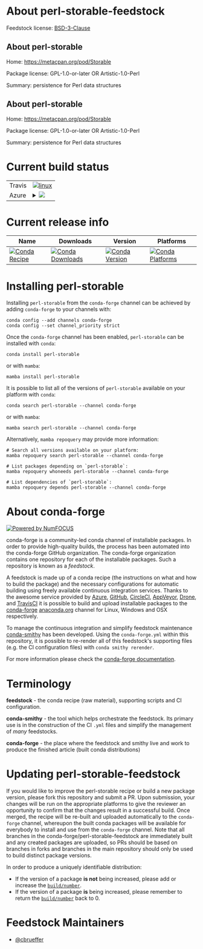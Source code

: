 About perl-storable-feedstock
=============================

Feedstock license: [BSD-3-Clause](https://github.com/conda-forge/perl-storable-feedstock/blob/main/LICENSE.txt)


About perl-storable
-------------------

Home: https://metacpan.org/pod/Storable

Package license: GPL-1.0-or-later OR Artistic-1.0-Perl

Summary: persistence for Perl data structures

About perl-storable
-------------------

Home: https://metacpan.org/pod/Storable

Package license: GPL-1.0-or-later OR Artistic-1.0-Perl

Summary: persistence for Perl data structures

Current build status
====================


<table><tr>
    <td>Travis</td>
    <td>
      <a href="https://app.travis-ci.com/conda-forge/perl-storable-feedstock">
        <img alt="linux" src="https://img.shields.io/travis/com/conda-forge/perl-storable-feedstock/main.svg?label=Linux">
      </a>
    </td>
  </tr>
    
  <tr>
    <td>Azure</td>
    <td>
      <details>
        <summary>
          <a href="https://dev.azure.com/conda-forge/feedstock-builds/_build/latest?definitionId=16987&branchName=main">
            <img src="https://dev.azure.com/conda-forge/feedstock-builds/_apis/build/status/perl-storable-feedstock?branchName=main">
          </a>
        </summary>
        <table>
          <thead><tr><th>Variant</th><th>Status</th></tr></thead>
          <tbody><tr>
              <td>linux_64</td>
              <td>
                <a href="https://dev.azure.com/conda-forge/feedstock-builds/_build/latest?definitionId=16987&branchName=main">
                  <img src="https://dev.azure.com/conda-forge/feedstock-builds/_apis/build/status/perl-storable-feedstock?branchName=main&jobName=linux&configuration=linux%20linux_64_" alt="variant">
                </a>
              </td>
            </tr><tr>
              <td>linux_aarch64</td>
              <td>
                <a href="https://dev.azure.com/conda-forge/feedstock-builds/_build/latest?definitionId=16987&branchName=main">
                  <img src="https://dev.azure.com/conda-forge/feedstock-builds/_apis/build/status/perl-storable-feedstock?branchName=main&jobName=linux&configuration=linux%20linux_aarch64_" alt="variant">
                </a>
              </td>
            </tr><tr>
              <td>osx_64</td>
              <td>
                <a href="https://dev.azure.com/conda-forge/feedstock-builds/_build/latest?definitionId=16987&branchName=main">
                  <img src="https://dev.azure.com/conda-forge/feedstock-builds/_apis/build/status/perl-storable-feedstock?branchName=main&jobName=osx&configuration=osx%20osx_64_" alt="variant">
                </a>
              </td>
            </tr><tr>
              <td>osx_arm64</td>
              <td>
                <a href="https://dev.azure.com/conda-forge/feedstock-builds/_build/latest?definitionId=16987&branchName=main">
                  <img src="https://dev.azure.com/conda-forge/feedstock-builds/_apis/build/status/perl-storable-feedstock?branchName=main&jobName=osx&configuration=osx%20osx_arm64_" alt="variant">
                </a>
              </td>
            </tr>
          </tbody>
        </table>
      </details>
    </td>
  </tr>
</table>

Current release info
====================

| Name | Downloads | Version | Platforms |
| --- | --- | --- | --- |
| [![Conda Recipe](https://img.shields.io/badge/recipe-perl--storable-green.svg)](https://anaconda.org/conda-forge/perl-storable) | [![Conda Downloads](https://img.shields.io/conda/dn/conda-forge/perl-storable.svg)](https://anaconda.org/conda-forge/perl-storable) | [![Conda Version](https://img.shields.io/conda/vn/conda-forge/perl-storable.svg)](https://anaconda.org/conda-forge/perl-storable) | [![Conda Platforms](https://img.shields.io/conda/pn/conda-forge/perl-storable.svg)](https://anaconda.org/conda-forge/perl-storable) |

Installing perl-storable
========================

Installing `perl-storable` from the `conda-forge` channel can be achieved by adding `conda-forge` to your channels with:

```
conda config --add channels conda-forge
conda config --set channel_priority strict
```

Once the `conda-forge` channel has been enabled, `perl-storable` can be installed with `conda`:

```
conda install perl-storable
```

or with `mamba`:

```
mamba install perl-storable
```

It is possible to list all of the versions of `perl-storable` available on your platform with `conda`:

```
conda search perl-storable --channel conda-forge
```

or with `mamba`:

```
mamba search perl-storable --channel conda-forge
```

Alternatively, `mamba repoquery` may provide more information:

```
# Search all versions available on your platform:
mamba repoquery search perl-storable --channel conda-forge

# List packages depending on `perl-storable`:
mamba repoquery whoneeds perl-storable --channel conda-forge

# List dependencies of `perl-storable`:
mamba repoquery depends perl-storable --channel conda-forge
```


About conda-forge
=================

[![Powered by
NumFOCUS](https://img.shields.io/badge/powered%20by-NumFOCUS-orange.svg?style=flat&colorA=E1523D&colorB=007D8A)](https://numfocus.org)

conda-forge is a community-led conda channel of installable packages.
In order to provide high-quality builds, the process has been automated into the
conda-forge GitHub organization. The conda-forge organization contains one repository
for each of the installable packages. Such a repository is known as a *feedstock*.

A feedstock is made up of a conda recipe (the instructions on what and how to build
the package) and the necessary configurations for automatic building using freely
available continuous integration services. Thanks to the awesome service provided by
[Azure](https://azure.microsoft.com/en-us/services/devops/), [GitHub](https://github.com/),
[CircleCI](https://circleci.com/), [AppVeyor](https://www.appveyor.com/),
[Drone](https://cloud.drone.io/welcome), and [TravisCI](https://travis-ci.com/)
it is possible to build and upload installable packages to the
[conda-forge](https://anaconda.org/conda-forge) [anaconda.org](https://anaconda.org/)
channel for Linux, Windows and OSX respectively.

To manage the continuous integration and simplify feedstock maintenance
[conda-smithy](https://github.com/conda-forge/conda-smithy) has been developed.
Using the ``conda-forge.yml`` within this repository, it is possible to re-render all of
this feedstock's supporting files (e.g. the CI configuration files) with ``conda smithy rerender``.

For more information please check the [conda-forge documentation](https://conda-forge.org/docs/).

Terminology
===========

**feedstock** - the conda recipe (raw material), supporting scripts and CI configuration.

**conda-smithy** - the tool which helps orchestrate the feedstock.
                   Its primary use is in the construction of the CI ``.yml`` files
                   and simplify the management of *many* feedstocks.

**conda-forge** - the place where the feedstock and smithy live and work to
                  produce the finished article (built conda distributions)


Updating perl-storable-feedstock
================================

If you would like to improve the perl-storable recipe or build a new
package version, please fork this repository and submit a PR. Upon submission,
your changes will be run on the appropriate platforms to give the reviewer an
opportunity to confirm that the changes result in a successful build. Once
merged, the recipe will be re-built and uploaded automatically to the
`conda-forge` channel, whereupon the built conda packages will be available for
everybody to install and use from the `conda-forge` channel.
Note that all branches in the conda-forge/perl-storable-feedstock are
immediately built and any created packages are uploaded, so PRs should be based
on branches in forks and branches in the main repository should only be used to
build distinct package versions.

In order to produce a uniquely identifiable distribution:
 * If the version of a package **is not** being increased, please add or increase
   the [``build/number``](https://docs.conda.io/projects/conda-build/en/latest/resources/define-metadata.html#build-number-and-string).
 * If the version of a package **is** being increased, please remember to return
   the [``build/number``](https://docs.conda.io/projects/conda-build/en/latest/resources/define-metadata.html#build-number-and-string)
   back to 0.

Feedstock Maintainers
=====================

* [@cbrueffer](https://github.com/cbrueffer/)

